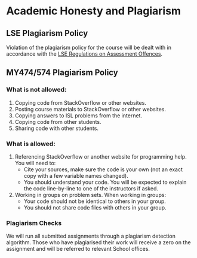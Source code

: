 # Academic Honesty and Plagiarism

## LSE Plagiarism Policy

Violation of the plagiarism policy for the course will be dealt with in accordance with the [LSE Regulations on Assessment Offences](https://info.lse.ac.uk/Staff/Divisions/Academic-Registrars-Division/Teaching-Quality-Assurance-and-Review-Office/Assets/Documents/Calendar/RegulationsAssessmentOffences-Plagiarism.pdf).

## MY474/574 Plagiarism Policy

### What is not allowed:

1. Copying code from StackOverflow or other websites.
2. Posting course materials to StackOverflow or other websites.
3. Copying answers to ISL problems from the internet.
4. Copying code from other students.
5. Sharing code with other students.

### What is allowed:

1. Referencing StackOverflow or another website for programming help. You will need to:
	 - Cite your sources, make sure the code is your own (not an exact copy with a few variable names changed).
	 - You should understand your code. You will be expected to explain the code line-by-line to one of the instructors if asked.
2. Working in groups on problem sets. When working in groups:
	 - Your code should not be identical to others in your group.
	 - You should not share code files with others in your group.

### Plagiarism Checks

We will run all submitted assignments through a plagiarism detection algorithm. Those who have plagiarised their work will receive a zero on the assignment and will be referred to relevant School offices.